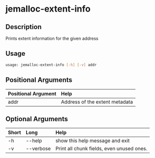<!-- THIS PART OF THIS FILE IS AUTOGENERATED. DO NOT MODIFY IT. See scripts/generate_docs.sh -->




# jemalloc-extent-info

## Description


Prints extent information for the given address
## Usage


```bash
usage: jemalloc-extent-info [-h] [-v] addr

```
## Positional Arguments

|Positional Argument|Help|
| :--- | :--- |
|addr|Address of the extent metadata|

## Optional Arguments

|Short|Long|Help|
| :--- | :--- | :--- |
|-h|--help|show this help message and exit|
|-v|--verbose|Print all chunk fields, even unused ones.|

<!-- END OF AUTOGENERATED PART. Do not modify this line or the line below, they mark the end of the auto-generated part of the file. If you want to extend the documentation in a way which cannot easily be done by adding to the command help description, write below the following line. -->
<!-- ------------\>8---- ----\>8---- ----\>8------------ -->

